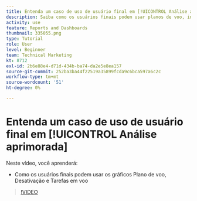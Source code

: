 ```yaml
---
title: Entenda um caso de uso de usuário final em [!UICONTROL Análise aprimorada]
description: Saiba como os usuários finais podem usar planos de voo, interrupção e tarefas em gráficos de voo.
activity: use
feature: Reports and Dashboards
thumbnail: 335055.png
type: Tutorial
role: User
level: Beginner
team: Technical Marketing
kt: 8712
exl-id: 2b6e88e4-d71d-434b-ba74-da2e5e8ea157
source-git-commit: 252ba3ba44f22519a35899fcda9c6bca597a6c2c
workflow-type: tm+mt
source-wordcount: '51'
ht-degree: 0%

---
```


# Entenda um caso de uso de usuário final em [!UICONTROL Análise aprimorada]

Neste vídeo, você aprenderá:

* Como os usuários finais podem usar os gráficos Plano de voo, Desativação e Tarefas em voo

>[!VIDEO](https://video.tv.adobe.com/v/335055/?quality=12)
